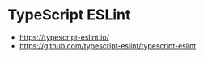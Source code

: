 # TypeScript ESLint

- <https://typescript-eslint.io/>
- <https://github.com/typescript-eslint/typescript-eslint>



